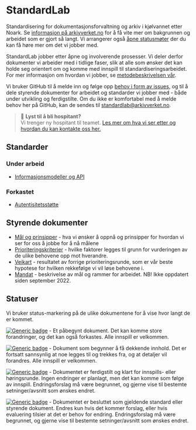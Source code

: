 # StandardLab

Standardisering for dokumentasjonsforvaltning og arkiv i kjølvannet etter Noark. Se [informasjon på arkivverket.no](https://www.arkivverket.no/arkivutvikling/innebygd-arkivering/standardlab) for å få vite mer om bakgrunnen og arbeidet som er gjort så langt. Vi arrangerer også [åpne statusmøter](statusmoete.md) der du kan få høre mer om det vi jobber med.

StandardLab jobber etter åpne og involverende prosesser. Vi deler derfor dokumenter vi arbeider med i tidlige faser, slik at alle som ønsker det kan holde seg orientert om og komme med innspill til standardiseringsarbeidet. For mer informasjon om hvordan vi jobber, se [metodebeskrivelsen vår](/styrende/metode.md).

Vi bruker GitHub til å melde inn og følge opp [behov i form av issues](https://github.com/arkivverket/standardlab/issues), og til å dele styrende dokumenter for arbeidet og standarder vi jobber med - både under utvikling og ferdigstilte. Om du ikke er komfortabel med å melde behov her på GitHub, kan de sendes til standardlab@arkivverket.no.

> :wave: **Lyst til å bli hospitant?**  
> Vi trenger ny hospitant til teamet. [Les mer om hva vi ser etter og hvordan du kan kontakte oss her.](/hospitering.md)

## Standarder

### Under arbeid

- [Informasjonsmodeller og API](/standarder/infomodell-api.md)

### Forkastet

- [Autentisitetsstøtte](/standarder/forkastet/autentisitetsstotte.md)

## Styrende dokumenter

- [Mål og prinsipper](/styrende/maal-og-prinsipper.md) - hva vi ønsker å oppnå og prinsipper for hvordan vi ser for oss å jobbe for å nå målene
- [Prioriteringskriterier](/styrende/prioriteringskriterier.md) - hvilke faktorer legges til grunn for vurderingen av de ulike behovene opp mot hverandre.
- [Veikart](/styrende/veikart.md) - resultatet av forrige prioriteringsrunde, som er vår beste hypotese for hvilken rekkefølge vi vil løse behovene i.
- [Mandat](/styrende/2022juli%20Prosjektmandat%20StandardLab-publiseringsversjon.pdf) - beskrivelse av mål og rammer for arbeidet. NB! Ikke oppdatert siden september 2022.

## Statuser

Vi bruker status-markering på de ulike dokumentene for å vise hvor langt de er kommet.

[![Generic badge](https://img.shields.io/badge/Status-Kladd-red.svg)](https://shields.io/) - Et påbegynt dokument. Det kan komme store forandringer, og det kan også forkastes. Alle innspill er velkommen.

[![Generic badge](https://img.shields.io/badge/Status-Utkast-orange.svg)](https://shields.io/) - Dokument som begynner å få dekkende innhold. Det er fortsatt sannsynlig at noe legges til og trekkes fra, og at detaljer vil forandres. Alle innspill er velkommen.

[![Generic badge](https://img.shields.io/badge/Status-Forslag-yellow.svg)](https://shields.io/) - Dokumentet er ferdigstilt og klart for innspills- eller høringsrunde. Ingen endringer er planlagt, men det kan komme som følge av innspill. Endringsforslag må være begrunnet, og gjerne vise til bestemte setninger/avsnitt som ønskes endret.

[![Generic badge](https://img.shields.io/badge/Status-Besluttet-darkgreen.svg)](https://shields.io/) - Dokumentet er besluttet som gjeldende standard eller styrende dokument. Endres kun hvis det kommer forslag, eller hvis evaluering tilsier at det er behov for endring. Endringsforslag må være begrunnet, og gjerne vise til bestemte setninger/avsnitt som ønskes endret.
